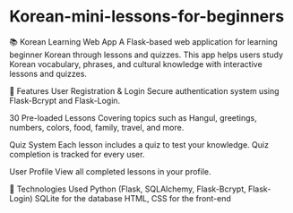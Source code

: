 # Korean-mini-lessons-for-beginners
📚 Korean Learning Web App
A Flask-based web application for learning beginner Korean through lessons and quizzes. This app helps users study Korean vocabulary, phrases, and cultural knowledge with interactive lessons and quizzes.

🌟 Features
User Registration & Login
Secure authentication system using Flask-Bcrypt and Flask-Login.

30 Pre-loaded Lessons
Covering topics such as Hangul, greetings, numbers, colors, food, family, travel, and more.

Quiz System
Each lesson includes a quiz to test your knowledge. Quiz completion is tracked for every user.

User Profile
View all completed lessons in your profile.

🚀 Technologies Used
Python (Flask, SQLAlchemy, Flask-Bcrypt, Flask-Login)
SQLite for the database
HTML, CSS for the front-end
